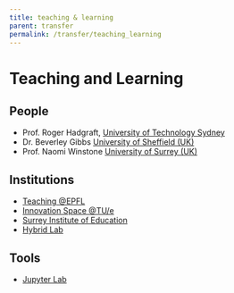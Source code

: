 ```yaml
---
title: teaching & learning
parent: transfer
permalink: /transfer/teaching_learning
---
```


# Teaching and Learning

## People
* Prof. Roger Hadgraft, [University of Technology Sydney](https://profiles.uts.edu.au/Roger.Hadgraft)
* Dr. Beverley Gibbs [University of Sheffield (UK)](https://www.sheffield.ac.uk/aerospace/teaching-staff/beverley-gibbs)
* Prof. Naomi Winstone [University of Surrey (UK)](https://www.surrey.ac.uk/people/naomi-winstone)

## Institutions

* [Teaching @EPFL](https://www.epfl.ch/education/teaching/)
* [Innovation Space @TU/e](https://www.tue.nl/en/education/tue-innovation-space/)
* [Surrey Institute of Education](https://www.surrey.ac.uk/institute-of-education)
* [Hybrid Lab](https://hybrid.i3s.up.pt/)

## Tools

* [Jupyter Lab](https://jupyterlab.readthedocs.io)
